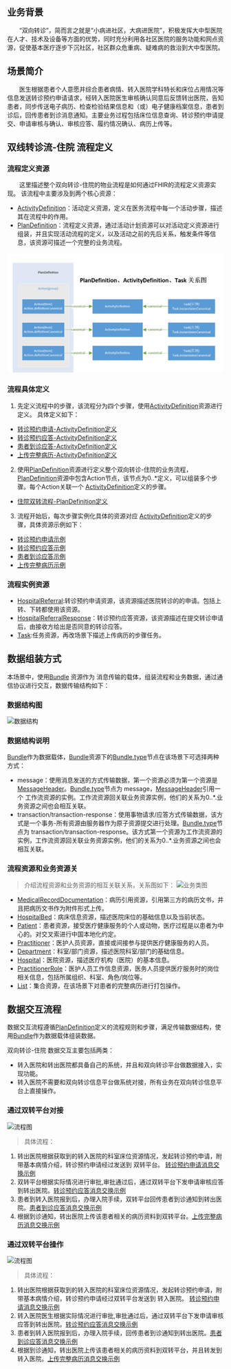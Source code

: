## 业务背景
&emsp;&emsp;“双向转诊”，简而言之就是“小病进社区，大病进医院”，积极发挥大中型医院在人才、技术及设备等方面的优势，同时充分利用各社区医院的服务功能和网点资源，促使基本医疗逐步下沉社区，社区群众危重病、疑难病的救治到大中型医院。

## 场景简介
&emsp;&emsp;医生根据患者个人意愿并综合患者病情、转入医院学科特长和床位占用情况等信息发送转诊预约申请请求，经转入医院医生审核确认同意后反馈转出医院，告知患者，同步传送电子病历、检查检验结果信息和（或）电子健康档案信息，患者到诊后，回传患者到诊消息通知。主要业务过程包括床位信息查询、转诊预约申请提交、申请审核与确认、审核应答、履约情况确认、病历上传等。


## 双线转诊流-住院 流程定义

###  流程定义资源

&emsp;&emsp;这里描述整个双向转诊-住院的物业流程是如何通过FHIR的流程定义资源实现。
该流程中主要涉及到两个核心资源：

- [ActivityDefinition](http://hl7.org/fhir/r4/activitydefinition.html)：活动定义资源，定义在医务流程中每一个活动步骤，描述其在流程中的作用。
- [PlanDefinition](http://hl7.org/fhir/r4/plandefinition.html)：流程定义资源，通过活动计划资源可以对活动定义资源进行组装，并且实现活动流程的定义，以及活动之前的先后关系，触发条件等信息，该资源可描述一个完整的业务流程。

![流程定义](PlanDefinition-ActivityDefinition-Task-Relationship.png)


###  流程具体定义
  
1.	先定义流程中的步骤，该流程分为四个步骤，使用[ActivityDefinition](http://hl7.org/fhir/r4/activitydefinition.html)资源进行定义。
具体定义如下：
- [转诊预约申请-ActivityDefinition定义](https://build.fhir.org/ig/karldavids/CN-Public-Health-Core-R4/ActivityDefinition-ActivityDefinition-application-for-referral-appointment.html)
- [转诊预约应答-ActivityDefinition定义](https://build.fhir.org/ig/karldavids/CN-Public-Health-Core-R4/ActivityDefinition-ActivityDefinition-application-for-referral-appointment-response.html)
- [患者到诊应答-ActivityDefinition定义](https://build.fhir.org/ig/karldavids/CN-Public-Health-Core-R4/ActivityDefinition-ActivityDefinition-patient-arrive-response.html)
- [上传完整病历-ActivityDefinition定义](https://build.fhir.org/ig/karldavids/CN-Public-Health-Core-R4/ActivityDefinition-ActivityDefinition-medical-records-submitted.html)

2.	使用[PlanDefinition](http://hl7.org/fhir/r4/plandefinition.html)资源进行定义整个双向转诊-住院的业务流程，[PlanDefinition](http://hl7.org/fhir/r4/plandefinition.html)资源中包含Action节点，该节点为0..*定义，可以组装多个步骤。每个Action关联一个 [ActivityDefinition](http://hl7.org/fhir/r4/activitydefinition.html)定义的步骤。
- [住院双转流程-PlanDefinition定义](https://build.fhir.org/ig/karldavids/CN-Public-Health-Core-R4/PlanDefinition-PlanDefinition-hospital-referral.html)
3.	流程开始后，每次步骤实例化具体的资源对应 [ActivityDefinition](http://hl7.org/fhir/r4/activitydefinition.html)定义的步骤，具体资源示例如下：

- [转诊预约申请示例](https://build.fhir.org/ig/karldavids/CN-Public-Health-Core-R4/Appointment-HospitalReferral-example.html)
- [转诊预约应答示例](https://build.fhir.org/ig/karldavids/CN-Public-Health-Core-R4/AppointmentResponse-HospitalReferralResponse-example.html)
- [患者到诊应答示例](https://build.fhir.org/ig/karldavids/CN-Public-Health-Core-R4/AppointmentResponse-PatientArriveResponse-example.html)
- [上传完整病历示例](https://build.fhir.org/ig/karldavids/CN-Public-Health-Core-R4/Task-Medical-records-submitted-example.html)




### 流程实例资源
- [HospitalReferral](https://build.fhir.org/ig/karldavids/CN-Public-Health-Core-R4/StructureDefinition-hospital-referral.html):转诊预约申请资源，该资源描述医院转诊的的申请。包括上转、下转都使用该资源。
- [HospitalReferralResponse](https://build.fhir.org/ig/karldavids/CN-Public-Health-Core-R4/StructureDefinition-hospital-referral-response.html)：转诊预约应答资源，该资源描述在提交转诊申请后，由接收方给出是否同意的转诊应答。
- [Task](http://hl7.org/fhir/r4/task.html):任务资源，再改场景下描述上传病历的步骤任务。


## 数据组装方式

本场景中，使用[Bundle](http://hl7.org/fhir/r4/bundle.html) 资源作为 消息传输的载体，组装流程和业务数据，通过通信协议进行交互，数据传输结构如下：

### 数据结构图

![数据结构](structure-bundle.png) 

### 数据结构说明
[Bundle](http://hl7.org/fhir/r4/bundle.html)作为数据载体，[Bundle](http://hl7.org/fhir/r4/bundle.html)资源下的[Bundle.type](http://hl7.org/fhir/r4/bundle-definitions.html#Bundle.type)节点在该场景下可选择两种方式：
- message：使用消息发送的方式传输数据，第一个资源必须为第一个资源是[MessageHeader](http://hl7.org/fhir/r4/messageheader.html)。[Bundle.type](http://hl7.org/fhir/r4/bundle-definitions.html#Bundle.type)节点为 message，[MessageHeader](http://hl7.org/fhir/r4/messageheader.html)引用一个 工作流资源的实例。工作流资源回关联业务资源实例，他们的关系为0..*.业务资源之间也会相互关联。
- transaction/transaction-response：使用事物请求/应答方式传输数据，该方式是一个事务-所有资源由服务器作为原子资源提交进行处理。[Bundle.type](http://hl7.org/fhir/r4/bundle-definitions.html#Bundle.type)节点为 transaction/transaction-response。该方式第一个资源为工作流资源的实例，工作流资源回关联业务资源实例，他们的关系为0..*.业务资源之间也会相互关联。


### 流程资源和业务资源关  

>介绍流程资源和业务资源的相互关联关系，关系图如下：
![业务类图](Class.png)

- [MedicalRecordDocumentation](https://build.fhir.org/ig/HL7China/CN-CORE-R4/branches/develop/StructureDefinition-medical-record-documentation.html)：病历引用资源，引用第三方的病历文书，并且把病历文书作为附件形式上传。
- [HospitalBed](https://build.fhir.org/ig/HL7China/CN-CORE-R4/branches/develop/StructureDefinition-hospital-bed.html)：病床信息资源，描述医院床位的基础信息以及当前状态。
- [Patient](https://build.fhir.org/ig/HL7China/CN-CORE-R4/branches/develop/StructureDefinition-Patient.html)：患者资源，接受医疗健康服务的个人或动物，医疗过程是以患者为中心的。对交叉索进行中国本地化约定。
- [Practitioner](https://build.fhir.org/ig/HL7China/CN-CORE-R4/branches/develop/StructureDefinition-Practitioner.html)：医护人员资源，直接或间接参与提供医疗健康服务的人员。
- [Department](https://build.fhir.org/ig/HL7China/CN-CORE-R4/branches/develop/StructureDefinition-Department.html)：科室/部门资源，描述医院科室/部门的基础信息。
- [Hospital](https://build.fhir.org/ig/HL7China/CN-CORE-R4/branches/develop/StructureDefinition-Hospital.html)：医院资源，描述医疗机构（医院）的基本信息。
- [PractitionerRole](https://build.fhir.org/ig/HL7China/CN-CORE-R4/branches/develop/StructureDefinition-PractitionerRole.html)：医护人员工作信息资源，医务人员提供医疗服务时的岗位相关信息，包括所属组织、科室、角色/岗位等。
- [List](http://hl7.org/fhir/r4/list.html)：集合资源，在该场景下对患者的完整病历进行打包操作。



## 数据交互流程

数据交互流程遵循[PlanDefinition](http://hl7.org/fhir/r4/plandefinition.html)定义的流程规则和步骤，满足传输数据结构，使用[Bundle](http://hl7.org/fhir/r4/bundle.html)作为数据载体组装数据。

双向转诊-住院 数据交互主要包括两类：
- 转入医院和转出医院都具备自己的系统，并且和双向转诊平台做数据接入，实现功能。
- 转入医院不需要和双向转诊信息平台做系统对接，所有业务在双向转诊信息平台上直接操作。
  
### 通过双转平台对接

![流程图](sequence-platform.png)

>具体流程：

1.	转出医院根据获取到的转入医院的科室床位资源情况，发起转诊预约申请，附带基本病情介绍，转诊预约申请经过发送到 双转平台。 [转诊预约申请消息交换示例](https://build.fhir.org/ig/karldavids/CN-Public-Health-Core-R4/Bundle-Bundle-hospital-referral-example.html)
2.	双转平台根据实际情况进行审批,审批通过后，通过双转平台下发申请审核应答到转出医院。[转诊预约应答消息交换示例](https://build.fhir.org/ig/karldavids/CN-Public-Health-Core-R4/Bundle-Bundle-hospital-referral-response-example.html)
3.	患者到转入医院报到后，办理入院手续，双转平台回传患者到诊通知到转出医院。[患者到诊应答消息交换示例](https://build.fhir.org/ig/karldavids/CN-Public-Health-Core-R4/Bundle-Bundle-patient-arrive-response-example.html)
4.	根据到诊通知，转出医院上传该患者相关的病历资料到双转平台。[上传完整病历消息交换示例](https://build.fhir.org/ig/karldavids/CN-Public-Health-Core-R4/Bundle-Bundle-medical-records-submitted-example.html)

### 通过双转平台操作

![流程图](sequence.png)

> 具体流程：

1.	转出医院根据获取到的转入医院的科室床位资源情况，发起转诊预约申请，附带基本病情介绍，转诊预约申请经过双转平台发送到 转入医院。 [转诊预约申请消息交换示例](https://build.fhir.org/ig/karldavids/CN-Public-Health-Core-R4/Bundle-Bundle-hospital-referral-example.html)	
2.	转入医院医生根据实际情况进行审批,审批通过后，通过双转平台下发申请审核应答到转出医院。[转诊预约应答消息交换示例](https://build.fhir.org/ig/karldavids/CN-Public-Health-Core-R4/Bundle-Bundle-hospital-referral-response-example.html)
3.	患者到转入医院报到后，办理入院手续，回传患者到诊通知到转出医院。[患者到诊应答消息交换示例](https://build.fhir.org/ig/karldavids/CN-Public-Health-Core-R4/Bundle-Bundle-patient-arrive-response-example.html)
4.	根据到诊通知，转出医院上传该患者相关的病历资料到双转平台，并且转发到转入医院。[上传完整病历消息交换示例](https://build.fhir.org/ig/karldavids/CN-Public-Health-Core-R4/Bundle-Bundle-medical-records-submitted-example.html)




